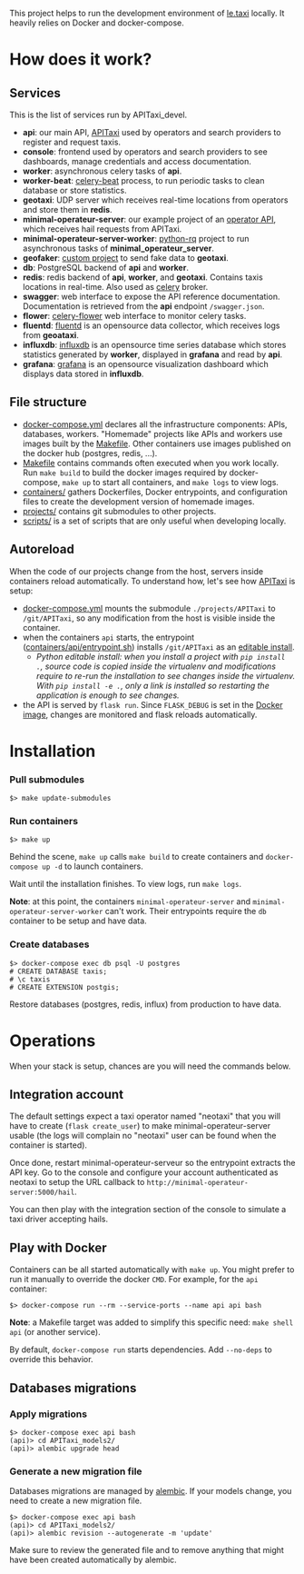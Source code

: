 This project helps to run the development environment of [le.taxi](https://le.taxi/) locally. It heavily relies on Docker and docker-compose.

# How does it work?

## Services

This is the list of services run by APITaxi_devel.

* **api**: our main API, [APITaxi](github.com/openmaraude/APITaxi) used by operators and search providers to register and request taxis.
* **console**: frontend used by operators and search providers to see dashboards, manage credentials and access documentation.
* **worker**: asynchronous celery tasks of **api**.
* **worker-beat**: [celery-beat](https://docs.celeryproject.org/en/stable/userguide/periodic-tasks.html) process, to run periodic tasks to clean database or store statistics.
* **geotaxi**: UDP server which receives real-time locations from operators and store them in **redis**.
* **minimal-operateur-server**: our example project of an [operator API](https://github.com/openmaraude/minimal_operateur_server), which receives hail requests from APITaxi.
* **minimal-operateur-server-worker**: [python-rq](https://python-rq.org/) project to run asynchronous tasks of **minimal_operateur_server**.
* **geofaker**: [custom project](https://github.com/openmaraude/geofaker) to send fake data to **geotaxi**.
* **db**: PostgreSQL backend of **api** and **worker**.
* **redis**: redis backend of **api**, **worker**, and **geotaxi**. Contains taxis locations in real-time. Also used as [celery](https://docs.celeryproject.org) broker.
* **swagger**: web interface to expose the API reference documentation. Documentation is retrieved from the **api** endpoint `/swagger.json`.
* **flower**: [celery-flower](https://flower.readthedocs.io) web interface to monitor celery tasks.
* **fluentd**: [fluentd](https://www.fluentd.org/) is an opensource data collector, which receives logs from **geoataxi**.
* **influxdb**: [influxdb](https://www.influxdata.com/) is an opensource time series database which stores statistics generated by **worker**, displayed in **grafana** and read by **api**.
* **grafana**: [grafana](https://grafana.com/) is an opensource visualization dashboard which displays data stored in **influxdb**.


## File structure

* [docker-compose.yml](docker-compose.yml) declares all the infrastructure components: APIs, databases, workers. "Homemade" projects like APIs and workers use images built by the [Makefile](Makefile). Other containers use images published on the docker hub (postgres, redis, ...).
* [Makefile](Makefile) contains commands often executed when you work locally. Run `make build` to build the docker images required by docker-compose, `make up` to start all containers, and `make logs` to view logs.
* [containers/](containers/) gathers Dockerfiles, Docker entrypoints, and configuration files to create the development version of homemade images.
* [projects/](projects/) contains git submodules to other projects.
* [scripts/](scripts/) is a set of scripts that are only useful when developing locally.


## Autoreload

When the code of our projects change from the host, servers inside containers reload automatically. To understand how, let's see how [APITaxi](https://github.com/openmaraude/APITaxi) is setup:

- [docker-compose.yml](docker-compose.yml) mounts the submodule `./projects/APITaxi` to `/git/APITaxi`, so any modification from the host is visible inside the container.
- when the containers `api` starts, the entrypoint ([containers/api/entrypoint.sh](containers/api/entrypoint.sh)) installs `/git/APITaxi` as an [editable install](https://pip.pypa.io/en/stable/reference/pip_install/#editable-installs).
    * *Python editable install: when you install a project with `pip install .`, source code is copied inside the virtualenv and modifications require to re-run the installation to see changes inside the virtualenv. With `pip install -e .`, only a link is installed so restarting the application is enough to see changes.*
- the API is served by `flask run`. Since `FLASK_DEBUG` is set in the [Docker image](containers/api/Dockerfile), changes are monitored and flask reloads automatically.


# Installation

### Pull submodules

```
$> make update-submodules
```

### Run containers

```
$> make up
```

Behind the scene, `make up` calls `make build` to create containers and `docker-compose up -d` to launch containers.

Wait until the installation finishes. To view logs, run `make logs`.

**Note**: at this point, the containers `minimal-operateur-server` and `minimal-operateur-server-worker` can't work. Their entrypoints require the `db` container to be setup and have data.

### Create databases

```
$> docker-compose exec db psql -U postgres
# CREATE DATABASE taxis;
# \c taxis
# CREATE EXTENSION postgis;
```

Restore databases (postgres, redis, influx) from production to have data.


# Operations

When your stack is setup, chances are you will need the commands below.

## Integration account

The default settings expect a taxi operator named "neotaxi" that you will have to create (`flask create_user`) to make
minimal-operateur-server usable (the logs will complain no "neotaxi" user can be found when the container is started).

Once done, restart minimal-operateur-serveur so the entrypoint extracts the API key. Go to the console and configure
your account authenticated as neotaxi to setup the URL callback to `http://minimal-operateur-server:5000/hail`.

You can then play with the integration section of the console to simulate a taxi driver accepting hails.

## Play with Docker

Containers can be all started automatically with `make up`. You might prefer to run it manually to override the docker `CMD`. For example, for the `api` container:

```
$> docker-compose run --rm --service-ports --name api api bash
```

**Note**: a Makefile target was added to simplify this specific need: `make shell api` (or another service).

By default, `docker-compose run` starts dependencies. Add `--no-deps` to override this behavior.

## Databases migrations

### Apply migrations

```
$> docker-compose exec api bash
(api)> cd APITaxi_models2/
(api)> alembic upgrade head
```

### Generate a new migration file

Databases migrations are managed by [alembic](https://alembic.sqlalchemy.org). If your models change, you need to create a new migration file.

```
$> docker-compose exec api bash
(api)> cd APITaxi_models2/
(api)> alembic revision --autogenerate -m 'update'
```

Make sure to review the generated file and to remove anything that might have been created automatically by alembic.
